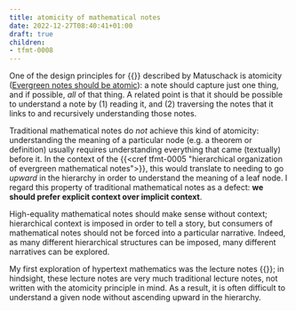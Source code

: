 ```yaml
---
title: atomicity of mathematical notes
date: 2022-12-27T08:40:41+01:00
draft: true
children:
- tfmt-0008
---
```


One of the design principles for {{<cref tfmt-0003>}} described by Matuschack is atomicity ([Evergreen notes should be atomic](https://notes.andymatuschak.org/Evergreen_notes?stackedNotes=z4Rrmh17vMBbauEGnFPTZSK3UmdsGExLRfZz1)): a note should capture just one thing, and if possible, *all* of that thing. A related point is that it should be possible to understand a note by (1) reading it, and (2) traversing the notes that it links to and recursively understanding those notes.

Traditional mathematical notes do *not* achieve this kind of atomicity: understanding the meaning of a particular node (e.g. a theorem or definition) usually requires understanding everything that came (textually) before it. In the context of the {{<cref tfmt-0005 "hierarchical organization of evergreen mathematical notes">}}, this would translate to needing to go *upward* in the hierarchy in order to understand the meaning of a leaf node. I regard this property of traditional mathematical notes as a defect: **we should prefer explicit context over implicit context**.

High-equality mathematical notes should make sense without context; hierarchical context is imposed in order to tell a story, but consumers of mathematical notes should not be forced into a particular narrative. Indeed, as many different hierarchical structures can be imposed, many different narratives can be explored.

My first exploration of hypertext mathematics was the lecture notes {{<cref frct-003I>}}; in hindsight, these lecture notes are very much traditional lecture notes, not written with the atomicity principle in mind. As a result, it is often difficult to understand a given node without ascending upward in the hierarchy.
